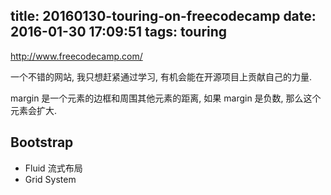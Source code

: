 title: 20160130-touring-on-freecodecamp
date: 2016-01-30 17:09:51
tags: touring
---

http://www.freecodecamp.com/

一个不错的网站, 我只想赶紧通过学习, 有机会能在开源项目上贡献自己的力量.

margin 是一个元素的边框和周围其他元素的距离, 如果 margin 是负数, 那么这个元素会扩大.


## Bootstrap

- Fluid 流式布局
- Grid System
